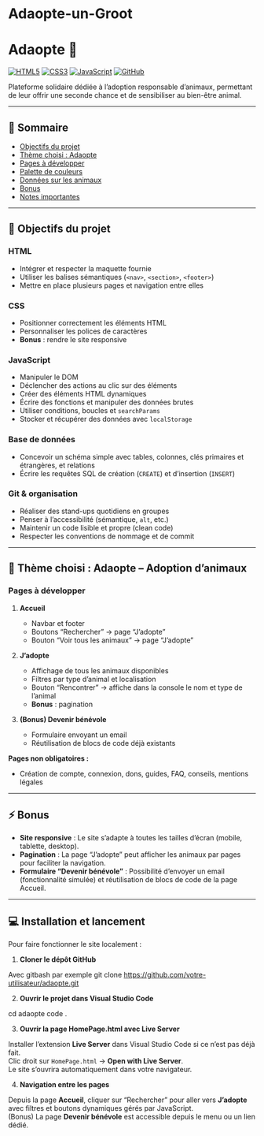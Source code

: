# Adaopte-un-Groot
# Adaopte 🐾

[![HTML5](https://img.shields.io/badge/HTML5-E34F26?logo=html5&logoColor=white)](https://developer.mozilla.org/fr/docs/Web/HTML) 
[![CSS3](https://img.shields.io/badge/CSS3-1572B6?logo=css3&logoColor=white)](https://developer.mozilla.org/fr/docs/Web/CSS) 
[![JavaScript](https://img.shields.io/badge/JavaScript-F7DF1E?logo=javascript&logoColor=black)](https://developer.mozilla.org/fr/docs/Web/JavaScript) 
[![GitHub](https://img.shields.io/badge/GitHub-181717?logo=github&logoColor=white)](https://github.com/)  

Plateforme solidaire dédiée à l’adoption responsable d’animaux, permettant de leur offrir une seconde chance et de sensibiliser au bien-être animal.

---

## 📖 Sommaire
- [Objectifs du projet](#-t)
- [Thème choisi : Adaopte](#-thème-choisi-adaopte)
- [Pages à développer](#p)
- [Palette de couleurs](#-palette-de-couleurs)
- [Données sur les animaux](#-données-sur-les-animaux)
- [Bonus](#-b)
- [Notes importantes](#-notes-importantes)

---

## 🎯 Objectifs du projet

### HTML
- Intégrer et respecter la maquette fournie  
- Utiliser les balises sémantiques (`<nav>`, `<section>`, `<footer>`)  
- Mettre en place plusieurs pages et navigation entre elles  

### CSS
- Positionner correctement les éléments HTML  
- Personnaliser les polices de caractères  
- **Bonus** : rendre le site responsive  

### JavaScript
- Manipuler le DOM  
- Déclencher des actions au clic sur des éléments  
- Créer des éléments HTML dynamiques  
- Écrire des fonctions et manipuler des données brutes  
- Utiliser conditions, boucles et `searchParams`  
- Stocker et récupérer des données avec `localStorage`  

### Base de données
- Concevoir un schéma simple avec tables, colonnes, clés primaires et étrangères, et relations  
- Écrire les requêtes SQL de création (`CREATE`) et d’insertion (`INSERT`)  

### Git & organisation
- Réaliser des stand-ups quotidiens en groupes  
- Penser à l’accessibilité (sémantique, `alt`, etc.)  
- Maintenir un code lisible et propre (clean code)  
- Respecter les conventions de nommage et de commit  

---

## 🌸 Thème choisi : Adaopte – Adoption d’animaux

### Pages à développer
1. **Accueil**
   - Navbar et footer  
   - Boutons “Rechercher” → page “J’adopte”  
   - Bouton “Voir tous les animaux” → page “J’adopte”  

2. **J’adopte**
   - Affichage de tous les animaux disponibles  
   - Filtres par type d’animal et localisation  
   - Bouton “Rencontrer” → affiche dans la console le nom et type de l’animal  
   - **Bonus** : pagination  

3. **(Bonus) Devenir bénévole**
   - Formulaire envoyant un email  
   - Réutilisation de blocs de code déjà existants  

**Pages non obligatoires :**
- Création de compte, connexion, dons, guides, FAQ, conseils, mentions légales  

---

## ⚡ Bonus

- **Site responsive** : Le site s’adapte à toutes les tailles d’écran (mobile, tablette, desktop).  
- **Pagination** : La page “J’adopte” peut afficher les animaux par pages pour faciliter la navigation.  
- **Formulaire “Devenir bénévole”** : Possibilité d’envoyer un email (fonctionnalité simulée) et réutilisation de blocs de code de la page Accueil.  

---

## 💻 Installation et lancement

Pour faire fonctionner le site localement :

1. **Cloner le dépôt GitHub**

Avec gitbash par exemple
git clone https://github.com/votre-utilisateur/adaopte.git

2. **Ouvrir le projet dans Visual Studio Code**

cd adaopte
code .

3. **Ouvrir la page HomePage.html avec Live Server**

Installer l’extension **Live Server** dans Visual Studio Code si ce n’est pas déjà fait.  
Clic droit sur `HomePage.html` → **Open with Live Server**.  
Le site s’ouvrira automatiquement dans votre navigateur.
   
4. **Navigation entre les pages**

Depuis la page **Accueil**, cliquer sur “Rechercher” pour aller vers **J’adopte** avec filtres et boutons dynamiques gérés par JavaScript.  
(Bonus) La page **Devenir bénévole** est accessible depuis le menu ou un lien dédié.
